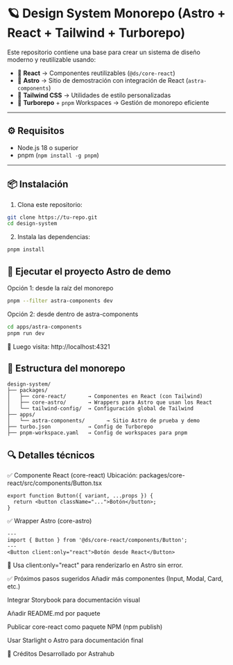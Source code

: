 # 🪐 Design System Monorepo (Astro + React + Tailwind + Turborepo)

Este repositorio contiene una base para crear un sistema de diseño moderno y reutilizable usando:

- 🧩 **React** → Componentes reutilizables (`@ds/core-react`)
- 🌌 **Astro** → Sitio de demostración con integración de React (`astra-components`)
- 🎨 **Tailwind CSS** → Utilidades de estilo personalizadas
- 🚀 **Turborepo** + `pnpm` Workspaces → Gestión de monorepo eficiente

---

## ⚙️ Requisitos

- Node.js 18 o superior
- pnpm (`npm install -g pnpm`)

---

## 📦 Instalación

1. Clona este repositorio:

```bash
git clone https://tu-repo.git
cd design-system
````

2. Instala las dependencias:

```bash
pnpm install
````

## 🚀 Ejecutar el proyecto Astro de demo
Opción 1: desde la raíz del monorepo

```bash
pnpm --filter astra-components dev
````

Opción 2: desde dentro de astra-components

```bash
cd apps/astra-components
pnpm run dev
```

🔗 Luego visita: http://localhost:4321

## 📁 Estructura del monorepo

```psgl
design-system/
├── packages/
│   ├── core-react/       → Componentes en React (con Tailwind)
│   ├── core-astro/       → Wrappers para Astro que usan los React
│   └── tailwind-config/  → Configuración global de Tailwind
├── apps/
│   └── astra-components/       → Sitio Astro de prueba y demo
├── turbo.json            → Config de Turborepo
├── pnpm-workspace.yaml   → Config de workspaces para pnpm
```

## 🔍 Detalles técnicos

✅ Componente React (core-react)
Ubicación: packages/core-react/src/components/Button.tsx

```tsx
export function Button({ variant, ...props }) {
  return <button className="...">Botón</button>;
}
```

✅ Wrapper Astro (core-astro)

```astro
---
import { Button } from '@ds/core-react/components/Button';
---
<Button client:only="react">Botón desde React</Button>
```
📌 Usa client:only="react" para renderizarlo en Astro sin error.


✅ Próximos pasos sugeridos
Añadir más componentes (Input, Modal, Card, etc.)

Integrar Storybook para documentación visual

Añadir README.md por paquete

Publicar core-react como paquete NPM (npm publish)

Usar Starlight o Astro para documentación final

🤝 Créditos
Desarrollado por Astrahub